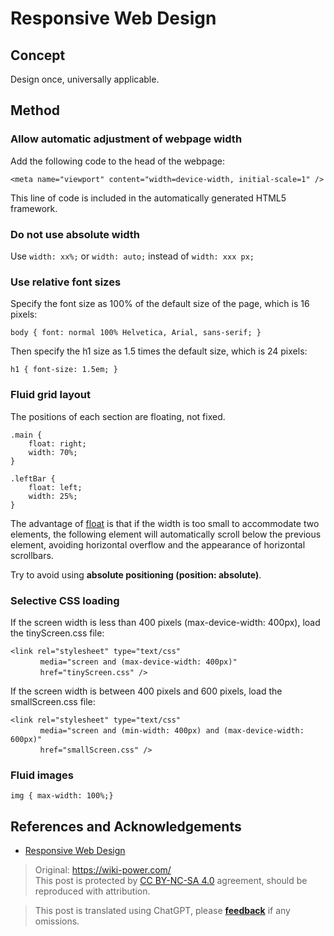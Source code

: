 # Responsive Web Design

## Concept

Design once, universally applicable.

## Method

### **Allow automatic adjustment of webpage width**

Add the following code to the head of the webpage:

```
<meta name="viewport" content="width=device-width, initial-scale=1" />
```

This line of code is included in the automatically generated HTML5 framework.

### Do not use absolute width

Use `width: xx%;` or `width: auto;` instead of `width: xxx px;`

### Use relative font sizes

Specify the font size as 100% of the default size of the page, which is 16 pixels:

```
body { font: normal 100% Helvetica, Arial, sans-serif; }
```

Then specify the h1 size as 1.5 times the default size, which is 24 pixels:

```
h1 { font-size: 1.5em; }
```

### **Fluid grid layout**

The positions of each section are floating, not fixed.

```
.main {
    float: right;
    width: 70%;
}

.leftBar {
    float: left;
    width: 25%;
}
```

The advantage of [float](http://designshack.net/articles/css/everything-you-never-knew-about-css-floats/) is that if the width is too small to accommodate two elements, the following element will automatically scroll below the previous element, avoiding horizontal overflow and the appearance of horizontal scrollbars.

Try to avoid using **absolute positioning (position: absolute)**.

### **Selective CSS loading**

If the screen width is less than 400 pixels (max-device-width: 400px), load the tinyScreen.css file:

```
<link rel="stylesheet" type="text/css"
　　　　media="screen and (max-device-width: 400px)"
　　　　href="tinyScreen.css" />
```

If the screen width is between 400 pixels and 600 pixels, load the smallScreen.css file:

```
<link rel="stylesheet" type="text/css"
　　　　media="screen and (min-width: 400px) and (max-device-width: 600px)"
　　　　href="smallScreen.css" />
```

### **Fluid images**

```
img { max-width: 100%;}
```

## References and Acknowledgements

- [Responsive Web Design](http://www.ruanyifeng.com/blog/2012/05/responsive_web_design.html)

> Original: <https://wiki-power.com/>  
> This post is protected by [CC BY-NC-SA 4.0](https://creativecommons.org/licenses/by/4.0/deed.en) agreement, should be reproduced with attribution.

> This post is translated using ChatGPT, please [**feedback**](https://github.com/linyuxuanlin/Wiki_MkDocs/issues/new) if any omissions.